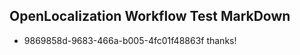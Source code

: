 ## OpenLocalization Workflow Test MarkDown
* 9869858d-9683-466a-b005-4fc01f48863f thanks!

<!--HONumber=Aug16_HO4-->


